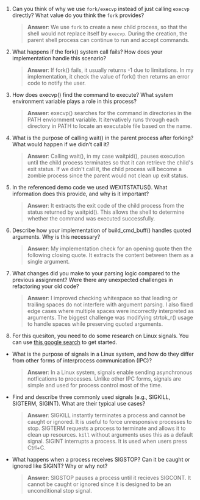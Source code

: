 1. Can you think of why we use `fork/execvp` instead of just calling `execvp` directly? What value do you think the `fork` provides?

    > **Answer**:  We use `fork` to create a new child process, so that the shell would not replace itself by `execvp`. During the creation, the parent shell process can continue to run and accept commands.

2. What happens if the fork() system call fails? How does your implementation handle this scenario?

    > **Answer**:  If fork() fails, it usually returns -1 due to limitations. In my implementation, it check the value of fork() then returns an error code to notify the user.

3. How does execvp() find the command to execute? What system environment variable plays a role in this process?

    > **Answer**:  execvp() searches for the command in directories in the PATH enviornment variable. It itervatively runs through each directory in PATH to locate an executable file based on the name.

4. What is the purpose of calling wait() in the parent process after forking? What would happen if we didn’t call it?

    > **Answer**:  Calling wait(), in my case waitpid(), pauses execution until the child process terminates so that it can retrieve the child's exit status. If we didn't call it, the child process will become a zombie process since the parent would not clean up exit status.

5. In the referenced demo code we used WEXITSTATUS(). What information does this provide, and why is it important?

    > **Answer**:  It extracts the exit code of the child process from the status returned by waitpid(). This allows the shell to determine whether the command was executed successfully.

6. Describe how your implementation of build_cmd_buff() handles quoted arguments. Why is this necessary?

    > **Answer**:  My implementation check for an opening quote then the following closing quote. It extracts the content between them as a single argument. 

7. What changes did you make to your parsing logic compared to the previous assignment? Were there any unexpected challenges in refactoring your old code?

    > **Answer**:  I improved checking whitespace so that leading or trailing spaces do not interfere with argument parsing. I also fixed edge cases where multiple spaces were incorrectly interpreted as arguments. The biggest challenge was modifying strtok_r() usage to handle spaces while preserving quoted arguments.

8. For this quesiton, you need to do some research on Linux signals. You can use [this google search](https://www.google.com/search?q=Linux+signals+overview+site%3Aman7.org+OR+site%3Alinux.die.net+OR+site%3Atldp.org&oq=Linux+signals+overview+site%3Aman7.org+OR+site%3Alinux.die.net+OR+site%3Atldp.org&gs_lcrp=EgZjaHJvbWUyBggAEEUYOdIBBzc2MGowajeoAgCwAgA&sourceid=chrome&ie=UTF-8) to get started.

- What is the purpose of signals in a Linux system, and how do they differ from other forms of interprocess communication (IPC)?

    > **Answer**:  In a Linux system, signals enable sending asynchronous notfications to processes. Unlike other IPC forms, signals are simple and used for process control most of the time.

- Find and describe three commonly used signals (e.g., SIGKILL, SIGTERM, SIGINT). What are their typical use cases?

    > **Answer**:  SIGKILL instantly terminates a process and cannot be caught or ignored. It is useful to force unresponsive processes to stop. SIGTERM requests a process to terminate and allows it to clean up resources. `kill` without arguments uses this as a default signal. SIGINT interrupts a process. It is used when users press Ctrl+C.

- What happens when a process receives SIGSTOP? Can it be caught or ignored like SIGINT? Why or why not?

    > **Answer**:  SIGSTOP pauses a process until it recieves SIGCONT. It cannot be caught or ignored since it is designed to be an unconditional stop signal.
